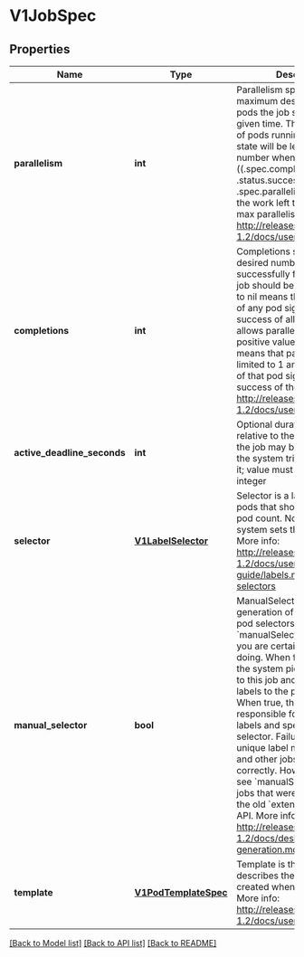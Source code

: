 # V1JobSpec

## Properties
Name | Type | Description | Notes
------------ | ------------- | ------------- | -------------
**parallelism** | **int** | Parallelism specifies the maximum desired number of pods the job should run at any given time. The actual number of pods running in steady state will be less than this number when ((.spec.completions - .status.successful) &lt; .spec.parallelism), i.e. when the work left to do is less than max parallelism. More info: http://releases.k8s.io/release-1.2/docs/user-guide/jobs.md | [optional] 
**completions** | **int** | Completions specifies the desired number of successfully finished pods the job should be run with.  Setting to nil means that the success of any pod signals the success of all pods, and allows parallelism to have any positive value.  Setting to 1 means that parallelism is limited to 1 and the success of that pod signals the success of the job. More info: http://releases.k8s.io/release-1.2/docs/user-guide/jobs.md | [optional] 
**active_deadline_seconds** | **int** | Optional duration in seconds relative to the startTime that the job may be active before the system tries to terminate it; value must be positive integer | [optional] 
**selector** | [**V1LabelSelector**](V1LabelSelector.md) | Selector is a label query over pods that should match the pod count. Normally, the system sets this field for you. More info: http://releases.k8s.io/release-1.2/docs/user-guide/labels.md#label-selectors | [optional] 
**manual_selector** | **bool** | ManualSelector controls generation of pod labels and pod selectors. Leave &#x60;manualSelector&#x60; unset unless you are certain what you are doing. When false or unset, the system pick labels unique to this job and appends those labels to the pod template.  When true, the user is responsible for picking unique labels and specifying the selector.  Failure to pick a unique label may cause this and other jobs to not function correctly.  However, You may see &#x60;manualSelector&#x3D;true&#x60; in jobs that were created with the old &#x60;extensions/v1beta1&#x60; API. More info: http://releases.k8s.io/release-1.2/docs/design/selector-generation.md | [optional] 
**template** | [**V1PodTemplateSpec**](V1PodTemplateSpec.md) | Template is the object that describes the pod that will be created when executing a job. More info: http://releases.k8s.io/release-1.2/docs/user-guide/jobs.md | 

[[Back to Model list]](../README.md#documentation-for-models) [[Back to API list]](../README.md#documentation-for-api-endpoints) [[Back to README]](../README.md)


